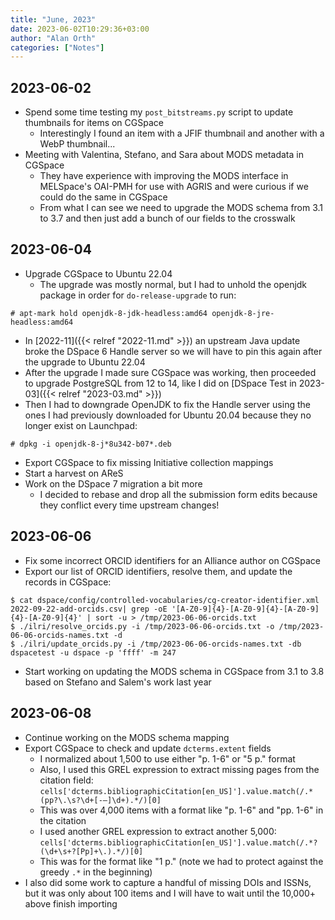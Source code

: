```yaml
---
title: "June, 2023"
date: 2023-06-02T10:29:36+03:00
author: "Alan Orth"
categories: ["Notes"]
---
```


## 2023-06-02

- Spend some time testing my `post_bitstreams.py` script to update thumbnails for items on CGSpace
  - Interestingly I found an item with a JFIF thumbnail and another with a WebP thumbnail...
- Meeting with Valentina, Stefano, and Sara about MODS metadata in CGSpace
  - They have experience with improving the MODS interface in MELSpace's OAI-PMH for use with AGRIS and were curious if we could do the same in CGSpace
  - From what I can see we need to upgrade the MODS schema from 3.1 to 3.7 and then just add a bunch of our fields to the crosswalk

<!--more-->

## 2023-06-04

- Upgrade CGSpace to Ubuntu 22.04
  - The upgrade was mostly normal, but I had to unhold the openjdk package in order for `do-release-upgrade` to run:

```console
# apt-mark hold openjdk-8-jdk-headless:amd64 openjdk-8-jre-headless:amd64
```

- In [2022-11]({{< relref "2022-11.md" >}}) an upstream Java update broke the DSpace 6 Handle server so we will have to pin this again after the upgrade to Ubuntu 22.04
- After the upgrade I made sure CGSpace was working, then proceeded to upgrade PostgreSQL from 12 to 14, like I did on [DSpace Test in 2023-03]({{< relref "2023-03.md" >}})
- Then I had to downgrade OpenJDK to fix the Handle server using the ones I had previously downloaded for Ubuntu 20.04 because they no longer exist on Launchpad:

```console
# dpkg -i openjdk-8-j*8u342-b07*.deb
```

- Export CGSpace to fix missing Initiative collection mappings
- Start a harvest on AReS
- Work on the DSpace 7 migration a bit more
  - I decided to rebase and drop all the submission form edits because they conflict every time upstream changes!

## 2023-06-06

- Fix some incorrect ORCID identifiers for an Alliance author on CGSpace
- Export our list of ORCID identifiers, resolve them, and update the records in CGSpace:

```console
$ cat dspace/config/controlled-vocabularies/cg-creator-identifier.xml 2022-09-22-add-orcids.csv| grep -oE '[A-Z0-9]{4}-[A-Z0-9]{4}-[A-Z0-9]{4}-[A-Z0-9]{4}' | sort -u > /tmp/2023-06-06-orcids.txt
$ ./ilri/resolve_orcids.py -i /tmp/2023-06-06-orcids.txt -o /tmp/2023-06-06-orcids-names.txt -d
$ ./ilri/update_orcids.py -i /tmp/2023-06-06-orcids-names.txt -db dspacetest -u dspace -p 'ffff' -m 247
```

- Start working on updating the MODS schema in CGSpace from 3.1 to 3.8 based on Stefano and Salem's work last year

## 2023-06-08

- Continue working on the MODS schema mapping
- Export CGSpace to check and update `dcterms.extent` fields
  - I normalized about 1,500 to use either "p. 1-6" or "5 p." format
  - Also, I used this GREL expression to extract missing pages from the citation field: `cells['dcterms.bibliographicCitation[en_US]'].value.match(/.*(pp?\.\s?\d+[-–]\d+).*/)[0]`
  - This was over 4,000 items with a format like "p. 1-6" and "pp. 1-6" in the citation
  - I used another GREL expression to extract another 5,000: `cells['dcterms.bibliographicCitation[en_US]'].value.match(/.*?(\d+\s+?[Pp]+\.).*/)[0]`
  - This was for the format like "1 p." (note we had to protect against the greedy `.*` in the beginning)
- I also did some work to capture a handful of missing DOIs and ISSNs, but it was only about 100 items and I will have to wait until the 10,000+ above finish importing

<!-- vim: set sw=2 ts=2: -->
